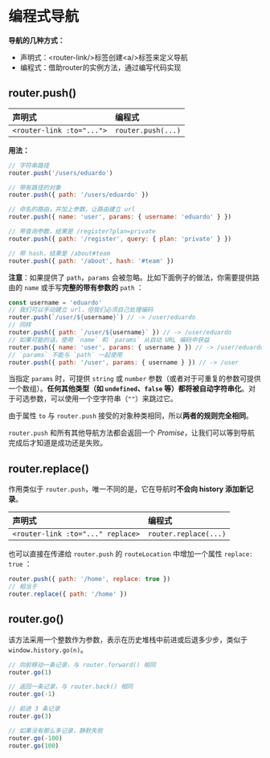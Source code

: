 # 编程式导航

**导航的几种方式：**

<ul>
  <li>声明式：&lt;router-link/&gt;标签创建&lt;a/&gt;标签来定义导航</li>
  <li>编程式：借助router的实例方法，通过编写代码实现</li>
</ul>



## router.push()

| 声明式                    | 编程式             |
| :------------------------ | :----------------- |
| `<router-link :to="...">` | `router.push(...)` |

**用法：**

```javascript
// 字符串路径
router.push('/users/eduardo')

// 带有路径的对象
router.push({ path: '/users/eduardo' })

// 命名的路由，并加上参数，让路由建立 url
router.push({ name: 'user', params: { username: 'eduardo' } })

// 带查询参数，结果是 /register?plan=private
router.push({ path: '/register', query: { plan: 'private' } })

// 带 hash，结果是 /about#team
router.push({ path: '/about', hash: '#team' })
```

**注意**：如果提供了 `path`，`params` 会被忽略。比如下面例子的做法，你需要提供路由的 `name` 或手写**完整的带有参数的** `path` ：

```javascript
const username = 'eduardo'
// 我们可以手动建立 url，但我们必须自己处理编码
router.push(`/user/${username}`) // -> /user/eduardo
// 同样
router.push({ path: `/user/${username}` }) // -> /user/eduardo
// 如果可能的话，使用 `name` 和 `params` 从自动 URL 编码中获益
router.push({ name: 'user', params: { username } }) // -> /user/eduardo
// `params` 不能与 `path` 一起使用
router.push({ path: '/user', params: { username } }) // -> /user
```

当指定 `params` 时，可提供 `string` 或 `number` 参数（或者对于可重复的参数可提供一个数组）。**任何其他类型（如 `undefined`、`false` 等）都将被自动字符串化**。对于可选参数，可以使用一个空字符串（`""`）来跳过它。

由于属性 `to` 与 `router.push` 接受的对象种类相同，所以**两者的规则完全相同**。

`router.push` 和所有其他导航方法都会返回一个 *Promise*，让我们可以等到导航完成后才知道是成功还是失败。



## router.replace()

作用类似于 `router.push`，唯一不同的是，它在导航时**不会向 history 添加新记录**。

| 声明式                            | 编程式                |
| :-------------------------------- | :-------------------- |
| `<router-link :to="..." replace>` | `router.replace(...)` |

也可以直接在传递给 `router.push` 的 `routeLocation` 中增加一个属性 `replace: true` ：

```javascript
router.push({ path: '/home', replace: true })
// 相当于
router.replace({ path: '/home' })
```



## router.go()

该方法采用一个整数作为参数，表示在历史堆栈中前进或后退多少步，类似于 `window.history.go(n)`。

```javascript
// 向前移动一条记录，与 router.forward() 相同
router.go(1)

// 返回一条记录，与 router.back() 相同
router.go(-1)

// 前进 3 条记录
router.go(3)

// 如果没有那么多记录，静默失败
router.go(-100)
router.go(100)
```